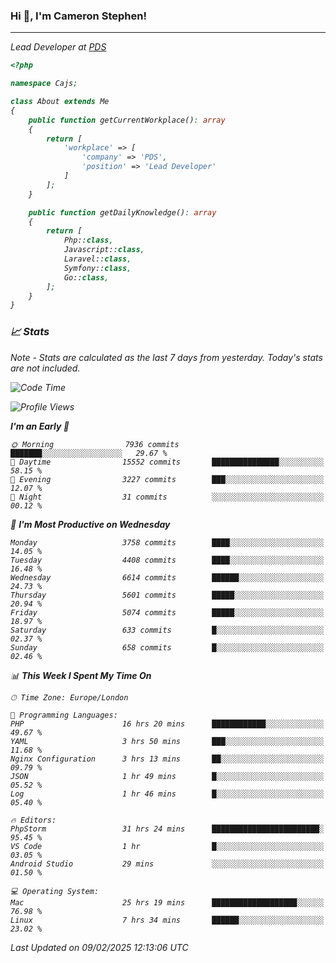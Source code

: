 ### Hi 👋, I'm Cameron Stephen!
<hr>
<p><em>Lead Developer at <a href="https://prindatasolutions.co.uk">PDS</a></p>


```php
<?php

namespace Cajs;

class About extends Me
{
    public function getCurrentWorkplace(): array
    {
        return [
            'workplace' => [
                'company' => 'PDS',
                'position' => 'Lead Developer'
            ]
        ];
    }

    public function getDailyKnowledge(): array
    {
        return [
            Php::class,
            Javascript::class,
            Laravel::class,
            Symfony::class,
            Go::class,
        ];
    }
}
```

### 📈 Stats
<p><em>Note - Stats are calculated as the last 7 days from yesterday. Today's stats are not included.</em></p>


<!--START_SECTION:waka-->
![Code Time](http://img.shields.io/badge/Code%20Time-4%2C292%20hrs%2037%20mins-blue)

![Profile Views](http://img.shields.io/badge/Profile%20Views-0-blue)

**I'm an Early 🐤** 

```text
🌞 Morning                7936 commits        ███████░░░░░░░░░░░░░░░░░░   29.67 % 
🌆 Daytime                15552 commits       ███████████████░░░░░░░░░░   58.15 % 
🌃 Evening                3227 commits        ███░░░░░░░░░░░░░░░░░░░░░░   12.07 % 
🌙 Night                  31 commits          ░░░░░░░░░░░░░░░░░░░░░░░░░   00.12 % 
```
📅 **I'm Most Productive on Wednesday** 

```text
Monday                   3758 commits        ████░░░░░░░░░░░░░░░░░░░░░   14.05 % 
Tuesday                  4408 commits        ████░░░░░░░░░░░░░░░░░░░░░   16.48 % 
Wednesday                6614 commits        ██████░░░░░░░░░░░░░░░░░░░   24.73 % 
Thursday                 5601 commits        █████░░░░░░░░░░░░░░░░░░░░   20.94 % 
Friday                   5074 commits        █████░░░░░░░░░░░░░░░░░░░░   18.97 % 
Saturday                 633 commits         █░░░░░░░░░░░░░░░░░░░░░░░░   02.37 % 
Sunday                   658 commits         █░░░░░░░░░░░░░░░░░░░░░░░░   02.46 % 
```


📊 **This Week I Spent My Time On** 

```text
🕑︎ Time Zone: Europe/London

💬 Programming Languages: 
PHP                      16 hrs 20 mins      ████████████░░░░░░░░░░░░░   49.67 % 
YAML                     3 hrs 50 mins       ███░░░░░░░░░░░░░░░░░░░░░░   11.68 % 
Nginx Configuration      3 hrs 13 mins       ██░░░░░░░░░░░░░░░░░░░░░░░   09.79 % 
JSON                     1 hr 49 mins        █░░░░░░░░░░░░░░░░░░░░░░░░   05.52 % 
Log                      1 hr 46 mins        █░░░░░░░░░░░░░░░░░░░░░░░░   05.40 % 

🔥 Editors: 
PhpStorm                 31 hrs 24 mins      ████████████████████████░   95.45 % 
VS Code                  1 hr                █░░░░░░░░░░░░░░░░░░░░░░░░   03.05 % 
Android Studio           29 mins             ░░░░░░░░░░░░░░░░░░░░░░░░░   01.50 % 

💻 Operating System: 
Mac                      25 hrs 19 mins      ███████████████████░░░░░░   76.98 % 
Linux                    7 hrs 34 mins       ██████░░░░░░░░░░░░░░░░░░░   23.02 % 
```


 Last Updated on 09/02/2025 12:13:06 UTC
<!--END_SECTION:waka-->
